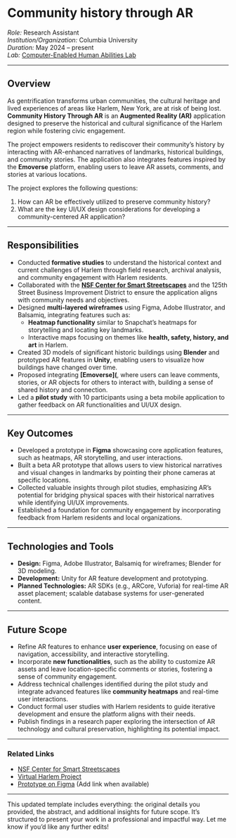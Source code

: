 # Community history through AR
*Role:* Research Assistant<br/>
*Institution/Organization:* Columbia University<br/>
*Duration:* May 2024 – present<br/>
*Lab:* [Computer-Enabled Human Abilities Lab](https://ceal.cs.columbia.edu/people)

---

## Overview
As gentrification transforms urban communities, the cultural heritage and lived experiences of areas like Harlem, New York, are at risk of being lost. **Community History Through AR** is an **Augmented Reality (AR)** application designed to preserve the historical and cultural significance of the Harlem region while fostering civic engagement. 

The project empowers residents to rediscover their community’s history by interacting with AR-enhanced narratives of landmarks, historical buildings, and community stories. The application also integrates features inspired by the **Emoverse** platform, enabling users to leave AR assets, comments, and stories at various locations.

The project explores the following questions:  
1. How can AR be effectively utilized to preserve community history?  
2. What are the key UI/UX design considerations for developing a community-centered AR application?  

---

## Responsibilities
- Conducted **formative studies** to understand the historical context and current challenges of Harlem through field research, archival analysis, and community engagement with Harlem residents.  
- Collaborated with the **[NSF Center for Smart Streetscapes](https://smartstreetscapes.cs.columbia.edu)** and the 125th Street Business Improvement District to ensure the application aligns with community needs and objectives.  
- Designed **multi-layered wireframes** using Figma, Adobe Illustrator, and Balsamiq, integrating features such as:  
  - **Heatmap functionality** similar to Snapchat’s heatmaps for storytelling and locating key landmarks.  
  - Interactive maps focusing on themes like **health, safety, history, and art** in Harlem.  
- Created 3D models of significant historic buildings using **Blender** and prototyped AR features in **Unity**, enabling users to visualize how buildings have changed over time.  
- Proposed integrating **[Emoverse](**, where users can leave comments, stories, or AR objects for others to interact with, building a sense of shared history and connection.  
- Led a **pilot study** with 10 participants using a beta mobile application to gather feedback on AR functionalities and UI/UX design.

---

## Key Outcomes
- Developed a prototype in **Figma** showcasing core application features, such as heatmaps, AR storytelling, and user interactions.  
- Built a beta AR prototype that allows users to view historical narratives and visual changes in landmarks by pointing their phone cameras at specific locations.  
- Collected valuable insights through pilot studies, emphasizing AR’s potential for bridging physical spaces with their historical narratives while identifying UI/UX improvements.  
- Established a foundation for community engagement by incorporating feedback from Harlem residents and local organizations.  

---

## Technologies and Tools
- **Design:** Figma, Adobe Illustrator, Balsamiq for wireframes; Blender for 3D modeling.  
- **Development:** Unity for AR feature development and prototyping.  
- **Planned Technologies:** AR SDKs (e.g., ARCore, Vuforia) for real-time AR asset placement; scalable database systems for user-generated content.  

---

## Future Scope
- Refine AR features to enhance **user experience**, focusing on ease of navigation, accessibility, and interactive storytelling.  
- Incorporate **new functionalities**, such as the ability to customize AR assets and leave location-specific comments or stories, fostering a sense of community engagement.  
- Address technical challenges identified during the pilot study and integrate advanced features like **community heatmaps** and real-time user interactions.  
- Conduct formal user studies with Harlem residents to guide iterative development and ensure the platform aligns with their needs.  
- Publish findings in a research paper exploring the intersection of AR technology and cultural preservation, highlighting its potential impact.

---

### Related Links
- [NSF Center for Smart Streetscapes](https://smartstreetscapes.cs.columbia.edu)  
- [Virtual Harlem Project](https://www.virtualharlemproject.com)  
- [Prototype on Figma](#) (Add link when available)  

---

This updated template includes everything: the original details you provided, the abstract, and additional insights for future scope. It’s structured to present your work in a professional and impactful way. Let me know if you’d like any further edits!

